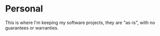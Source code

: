 # Personal
This is where I'm keeping my software projects, they are "as-is", with no guarantees or warranties. 
